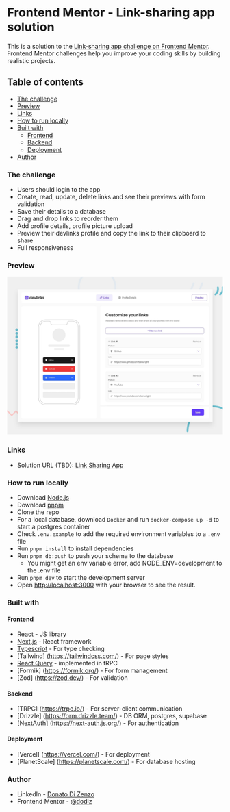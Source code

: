 # Frontend Mentor - Link-sharing app solution

This is a solution to the [Link-sharing app challenge on Frontend Mentor](https://www.frontendmentor.io/challenges/linksharing-app-Fbt7yweGsT). Frontend Mentor challenges help you improve your coding skills by building realistic projects.

## Table of contents

- [The challenge](#the-challenge)
- [Preview](#preview)
- [Links](#links)
- [How to run locally](#how-to-run-locally)
- [Built with](#built-with)
    - [Frontend](#frontend)
    - [Backend](#backend)
    - [Deployment](#deployment)
- [Author](#author)

### The challenge

- Users should login to the app
- Create, read, update, delete links and see their previews with form validation
- Save their details to a database
- Drag and drop links to reorder them
- Add profile details, profile picture upload
- Preview their devlinks profile and copy the link to their clipboard to share
- Full responsiveness

### Preview

![](./preview.jpg)

### Links

- Solution URL (TBD): [Link Sharing App](https://vercel.com)

### How to run locally

- Download [Node.js](https://nodejs.org/en/download/)
- Download [pnpm](https://pnpm.io/installation)
- Clone the repo
- For a local database, download `Docker` and run `docker-compose up -d` to start a postgres container
- Check `.env.example` to add the required environment variables to a `.env` file
- Run `pnpm install` to install dependencies
- Run `pnpm db:push` to push your schema to the database
  - You might get an env variable error, add NODE_ENV=development to the .env file
- Run `pnpm dev` to start the development server
- Open [http://localhost:3000](http://localhost:3000) with your browser to see the result.

### Built with

#### Frontend

- [React](https://reactjs.org/) - JS library
- [Next.js](https://nextjs.org/) - React framework
- [Typescript](https://www.typescriptlang.org/) - For type checking
- [Tailwind] (https://tailwindcss.com/) - For page styles
- [React Query](https://react-query.tanstack.com/) - implemented in tRPC
- [Formik] (https://formik.org/) - For form management
- [Zod] (https://zod.dev/) - For validation

#### Backend

- [TRPC] (https://trpc.io/) - For server-client communication
- [Drizzle] (https://orm.drizzle.team/) - DB ORM, postgres, supabase
- [NextAuth] (https://next-auth.js.org/) - For authentication

#### Deployment

- [Vercel] (https://vercel.com/) - For deployment
- [PlanetScale] (https://planetscale.com/) - For database hosting

### Author

- LinkedIn - [Donato Di Zenzo](https://www.linkedin.com/in/donato-di-zenzo/)
- Frontend Mentor - [@dodiz](https://www.frontendmentor.io/profile/dodiz)
